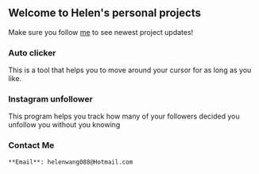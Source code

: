 ## Welcome to Helen's personal projects

Make sure you follow [me](https://helenwang088.github.io/projects) to see newest project updates!

### Auto clicker

This is a tool that helps you to move around your cursor for as long as you like.



### Instagram unfollower

This program helps you track how many of your followers decided you unfollow you without you knowing


### Contact Me

```markdown
**Email**: helenwang088@Hotmail.com

